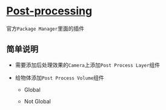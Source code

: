 # [Post-processing](https://docs.unity3d.com/Packages/com.unity.postprocessing@2.0/manual/index.html)

官方`Package Manager`里面的插件

## 简单说明

- 需要添加后处理效果的`Camera`上添加`Post Process Layer`组件

- 给物体添加`Post Process Volume`组件

    - Global
    
    - Not Global